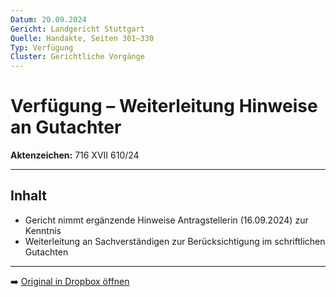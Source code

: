 ```yaml
---
Datum: 20.09.2024
Gericht: Landgericht Stuttgart
Quelle: Handakte, Seiten 301–330
Typ: Verfügung
Cluster: Gerichtliche Vorgänge
---
```


# Verfügung – Weiterleitung Hinweise an Gutachter

**Aktenzeichen:** 716 XVII 610/24  

---

## Inhalt
- Gericht nimmt ergänzende Hinweise Antragstellerin (16.09.2024) zur Kenntnis  
- Weiterleitung an Sachverständigen zur Berücksichtigung im schriftlichen Gutachten  

---

➡️ [Original in Dropbox öffnen](https://www.dropbox.com/scl/fi/obaal6mb9o7g0utrnatl8/20250801_Handakte-nur-gerichtlich.pdf?dl=0)
